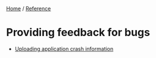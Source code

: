 [Home](/) / 
[Reference](/reference/git/)

# Providing feedback for bugs

- <a href="mintreport-crash-info.html">Uploading application crash information</a>
